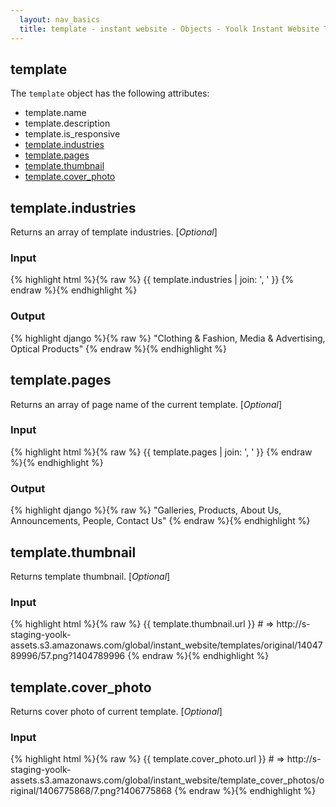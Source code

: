```yaml
---
  layout: nav_basics
  title: template - instant website - Objects - Yoolk Instant Website Themes
---
```


<h2 class="section-title">template</h2>

The <code>template</code> object has the following attributes:

<div class="panel">
  <div class="panel-body">
    <ul>
      <li>
        template.name
      </li>
      <li>
        template.description
      </li>
      <li>
        template.is_responsive
      </li>
      <li>
        <a href="#industries">template.industries</a>
      </li>
      <li>
        <a href="#pages">template.pages</a>
      </li>
      <li>
        <a href="#thumbnail">template.thumbnail</a>
      </li>
      <li>
        <a href="#cover_photo">template.cover_photo</a>
      </li>
    </ul>
  </div>
</div>

<h2 class="tags" id="industries">template.industries</h2>

Returns an array of template industries. [*Optional*]

<div class="panel">
  <div class="panel-header">
    <h3>Input</h3>
  </div>
  <div class="panel-body">
{% highlight html %}{% raw %}
 {{ template.industries | join: ', ' }}
{% endraw %}{% endhighlight %}
  </div>
</div>

<div class="panel">
  <div class="panel-header">
    <h3>Output</h3>
  </div>
  <div class="panel-body">
{% highlight django %}{% raw %}
 "Clothing & Fashion, Media & Advertising, Optical Products"
{% endraw %}{% endhighlight %}
  </div>
</div>

<h2 class="tags" id="pages">template.pages</h2>

Returns an array of page name of the current template. [*Optional*]

<div class="panel">
  <div class="panel-header">
    <h3>Input</h3>
  </div>
  <div class="panel-body">
{% highlight html %}{% raw %}
{{ template.pages | join: ', ' }}
{% endraw %}{% endhighlight %}
  </div>
</div>

<div class="panel">
  <div class="panel-header">
    <h3>Output</h3>
  </div>
  <div class="panel-body">
{% highlight django %}{% raw %}
"Galleries, Products, About Us, Announcements, People, Contact Us"
{% endraw %}{% endhighlight %}
  </div>
</div>

<h2 class="tags" id="thumbnail">template.thumbnail</h2>

Returns template thumbnail. [*Optional*]

<div class="panel">
  <div class="panel-header">
    <h3>Input</h3>
  </div>
  <div class="panel-body">
{% highlight html %}{% raw %}
{{ template.thumbnail.url }}
# => http://s-staging-yoolk-assets.s3.amazonaws.com/global/instant_website/templates/original/1404789996/57.png?1404789996
{% endraw %}{% endhighlight %}
  </div>
</div>

<h2 class="tags" id="cover_photo">template.cover_photo</h2>

Returns cover photo of current template. [*Optional*]

<div class="panel">
  <div class="panel-header">
    <h3>Input</h3>
  </div>
  <div class="panel-body">
{% highlight html %}{% raw %}
{{ template.cover_photo.url }}
# => http://s-staging-yoolk-assets.s3.amazonaws.com/global/instant_website/template_cover_photos/original/1406775868/7.png?1406775868
{% endraw %}{% endhighlight %}
  </div>
</div>